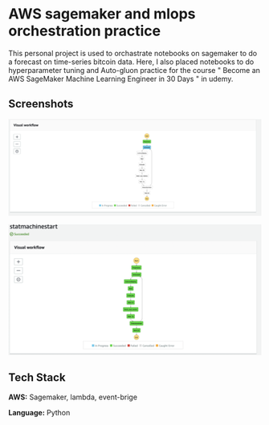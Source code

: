 
# AWS sagemaker and mlops orchestration practice

This personal project is used to orchastrate notebooks on sagemaker to do a forecast on time-series bitcoin data. Here, I also placed notebooks to do hyperparameter tuning and Auto-gluon practice for 
the course "
Become an AWS SageMaker Machine Learning Engineer in 30 Days
" in udemy.







## Screenshots
![App Screenshot](https://github.com/Ariq154404/AWS-sagemaker/blob/main/bit-coin-price%20forcast/Screenshot%202022-09-27%20at%208.11.01%20AM.png)

![App Screenshot](https://github.com/Ariq154404/AWS-sagemaker/blob/main/bit-coin-price%20forcast/Screenshot%202022-09-27%20at%2010.39.17%20AM.png)



## Tech Stack

**AWS:** Sagemaker, lambda, event-brige

**Language:** Python 
